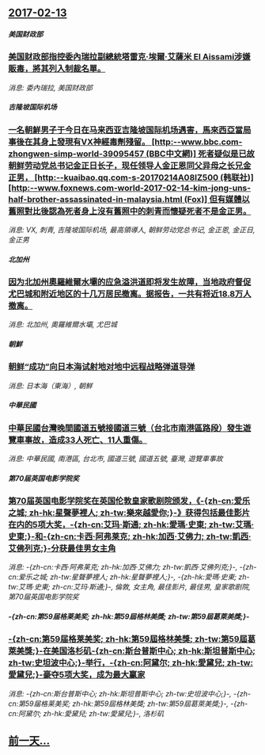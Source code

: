 ## [2017-02-13](/news/2017/02/13/index.md)

##### 美国财政部
### [美国财政部指控委內瑞拉副總統塔雷克·埃爾·艾薩米 El Aissami涉嫌販毒，將其列入制裁名單。 ](/news/2017/02/13/美国财政部指控委內瑞拉副總統塔雷克-埃爾-艾薩米-El-Aissami涉嫌販毒-將其列入制裁名單.md)
_消息: 委內瑞拉, 美国财政部_

##### 吉隆坡国际机场
### [一名朝鮮男子于今日在马来西亚吉隆坡国际机场遇害，馬來西亞當局事後在其身上發現有VX神經毒劑殘留。 [http:--www.bbc.com-zhongwen-simp-world-39095457 (BBC中文網)] 死者疑似是已故朝鲜劳动党总书记金正日长子，现任领导人金正恩同父异母之长兄金正男， [http:--kuaibao.qq.com-s-20170214A08IZ500 (韩联社)] [http:--www.foxnews.com-world-2017-02-14-kim-jong-uns-half-brother-assassinated-in-malaysia.html (Fox)] 但有媒體以舊照對比後認為死者身上沒有舊照中的刺青而懷疑死者不是金正男。](/news/2017/02/13/一名朝鮮男子于今日在马来西亚吉隆坡国际机场遇害-馬來西亞當局事後在其身上發現有VX神經毒劑殘留-http-www.md)
_消息: VX, 刺青, 吉隆坡国际机场, 最高領導人, 朝鲜劳动党总书记, 金正恩, 金正日, 金正男_

##### 北加州
### [因为北加州奧羅維爾水壩的应急溢洪道即将发生故障，当地政府督促尤巴城和附近地区的十几万居民撤离。据报告，一共有将近18.8万人撤离。 ](/news/2017/02/13/因为北加州奧羅維爾水壩的应急溢洪道即将发生故障-当地政府督促尤巴城和附近地区的十几万居民撤离-据报告-一共有将近188.md)
_消息: 北加州, 奧羅維爾水壩, 尤巴城_

##### 朝鮮
### [朝鲜“成功”向日本海试射地对地中远程战略弹道导弹](/news/2017/02/13/朝鲜-成功-向日本海试射地对地中远程战略弹道导弹.md)
_消息: 日本海（東海）, 朝鮮_

##### 中華民國
### [中華民國台灣晚間國道五號接國道三號（台北市南港區路段）發生遊覽車事故，造成33人死亡、11人重傷。](/news/2017/02/13/中華民國台灣晚間國道五號接國道三號-台北市南港區路段-發生遊覽車事故-造成33人死亡-11人重傷.md)
_消息: 中華民國, 南港區, 台北市, 國道三號, 國道五號, 臺灣, 遊覽車事故_

##### 第70届英国电影学院奖
### [第70届英国电影学院奖在英国伦敦皇家歌剧院颁发，《-{zh-cn:爱乐之城; zh-hk:星聲夢裡人; zh-tw:樂來越愛你;}-》获得包括最佳影片在内的5项大奖，-{zh-cn:艾玛·斯通; zh-hk:愛瑪·史東; zh-tw:艾瑪·史東;}-和-{zh-cn:卡西·阿弗莱克; zh-hk:加西·艾佛力; zh-tw:凱西·艾佛列克;}-分获最佳男女主角 ](/news/2017/02/13/第70届英国电影学院奖在英国伦敦皇家歌剧院颁发-zh-cn-爱乐之城-zh-hk-星聲夢裡人-zh-tw-樂來.md)
_消息: -{zh-cn:卡西·阿弗莱克; zh-hk:加西·艾佛力; zh-tw:凱西·艾佛列克;}-, -{zh-cn:爱乐之城; zh-tw:星聲夢裡人; zh-hk:星聲夢裡人;}-, -{zh-hk:愛瑪·史東; zh-tw:艾瑪·史東; zh-cn:艾玛·斯通;}-, 倫敦, 女主角, 最佳影片, 最佳男, 皇家歌剧院, 第70届英国电影学院奖_

##### -{zh-cn:第59届格莱美奖; zh-hk:第59屆格林美獎; zh-tw:第59屆葛萊美獎;}-
### [-{zh-cn:第59届格莱美奖; zh-hk:第59屆格林美獎; zh-tw:第59屆葛萊美獎;}-在美国洛杉矶-{zh-cn:斯台普斯中心; zh-hk:斯坦普斯中心; zh-tw:史坦波中心;}-举行，-{zh-cn:阿黛尔; zh-hk:愛黛兒; zh-tw:愛黛兒;}-豪夺5项大奖，成为最大赢家 ](/news/2017/02/13/zh-cn-第59届格莱美奖-zh-hk-第59屆格林美獎-zh-tw-第59屆葛萊美獎-在美国洛杉矶-z.md)
_消息: -{zh-cn:斯台普斯中心; zh-hk:斯坦普斯中心; zh-tw:史坦波中心;}-, -{zh-cn:第59届格莱美奖; zh-hk:第59屆格林美獎; zh-tw:第59屆葛萊美獎;}-, -{zh-cn:阿黛尔; zh-hk:愛黛兒; zh-tw:愛黛兒;}-, 洛杉矶_

## [前一天...](/news/2017/02/12/index.md)

